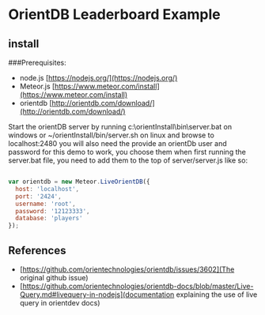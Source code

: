 OrientDB  Leaderboard Example
=============================

## install

###Prerequisites:
* node.js [https://nodejs.org/](https://nodejs.org/)
* Meteor.js [https://www.meteor.com/install](https://www.meteor.com/install)
* orientdb [http://orientdb.com/download/](http://orientdb.com/download/)

Start the orientDB server by running c:\orientInstall\bin\server.bat on windows or ~/orientInstall/bin/server.sh on linux and browse to localhost:2480
you will also need the provide an orientDb user and password for this demo to work, you choose them when first running the server.bat file, you need to add them to the top of server/server.js
like so:

```js

var orientdb = new Meteor.LiveOrientDB({
  host: 'localhost',
  port: '2424',
  username: 'root',
  password: '12123333',
  database: 'players'
});


```


## References
* [https://github.com/orientechnologies/orientdb/issues/3602](The original github issue)
* [https://github.com/orientechnologies/orientdb-docs/blob/master/Live-Query.md#livequery-in-nodejs](documentation explaining the use of live query in orientdev docs)
